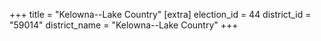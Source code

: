 +++
title = "Kelowna--Lake Country"
[extra]
election_id = 44
district_id = "59014"
district_name = "Kelowna--Lake Country"
+++
